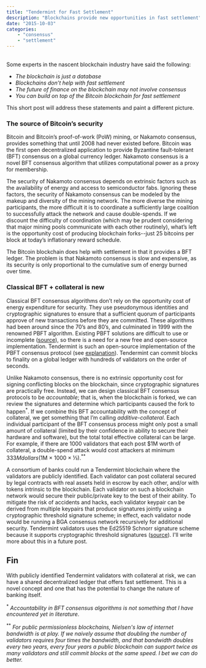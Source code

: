 ```yaml
---
title: "Tendermint for Fast Settlement"
description: "Blockchains provide new opportunities in fast settlement"
date: "2015-10-03"
categories: 
    - "consensus"
    - "settlement"
---
```


<br/>
Some experts in the nascent blockchain industry have said the following:

* _The blockchain is just a database_
* _Blockchains don’t help with fast settlement_
* _The future of finance on the blockchain may not involve consensus_
* _You can build on top of the Bitcoin blockchain for fast settlement_

This short post will address these statements and paint a different picture.


### The source of Bitcoin’s security

Bitcoin and Bitcoin’s proof-of-work (PoW) mining, or Nakamoto consensus, provides something that until 2008 had never existed before.  Bitcoin was the first open decentralized application to provide Byzantine fault-tolerant (BFT) consensus on a global currency ledger.  Nakamoto consensus is a novel BFT consensus algorithm that utilizes computational power as a proxy for membership.


The security of Nakamoto consensus depends on extrinsic factors such as the availability of energy and access to semiconductor fabs.  Ignoring these factors, the security of Nakamoto consensus can be modeled by the makeup and diversity of the mining network.  The more diverse the mining participants, the more difficult it is to coordinate a sufficiently large coalition to successfully attack the network and cause double-spends. If we discount the difficulty of coordination (which may be prudent considering that major mining pools communicate with each other routinely), what’s left is the opportunity cost of producing blockchain forks--just 25 bitcoins per block at today’s inflationary reward schedule.

The Bitcoin blockchain does help with settlement in that it provides a BFT ledger.  The problem is that Nakamoto consensus is slow and expensive, as its security is only proportional to the cumulative sum of energy burned over time.


### Classical BFT + collateral is new

Classical BFT consensus algorithms don’t rely on the opportunity cost of energy expenditure for security.  They use pseudonymous identities and cryptographic signatures to ensure that a sufficient quorum of participants approve of new transactions before they are committed.  These algorithms had been around since the 70’s and 80’s, and culminated in 1999 with the renowned PBFT algorithm.  Existing PBFT solutions are difficult to use or incomplete ([source](http://arxiv.org/abs/1110.4854)), so there is a need for a new free and open-source implementation.  Tendermint is such an open-source implementation of the PBFT consensus protocol (see [explanation](http://tendermint.com/posts/tendermint-vs-pbft/)).  Tendermint can commit blocks to finality on a global ledger with hundreds of validators on the order of seconds.

Unlike Nakamoto consensus, there is no extrinsic opportunity cost for signing conflicting blocks on the blockchain, since cryptographic signatures are practically free. Instead, we can design classical BFT consensus protocols to be _accountable_; that is, when the blockchain is forked, we can review the signatures and determine which participants caused the fork to happen<sup>\*</sup>.  If we combine this BFT accountability with the concept of collateral, we get something that I’m calling _additive-collateral_.  Each individual participant of the BFT consensus process might only post a small amount of collateral (limited by their confidence in ability to secure their hardware and software), but the total total effective collateral can be large.  For example, if there are 1000 validators that each post $1M worth of collateral, a double-spend attack would cost attackers at minimum $333M dollars ($1M × 1000 × ⅓).<sup>\*\*</sup>

A consortium of banks could run a Tendermint blockchain where the validators are publicly identified.  Each validator can post collateral secured by legal contracts with real assets held in escrow by each other, and/or with tokens intrinsic to the blockchain.  Each validator on such a blockchain network would secure their public/private key to the best of their ability.  To mitigate the risk of accidents and hacks, each validator keypair can be derived from multiple keypairs that produce signatures jointly using a cryptographic threshold signature scheme;  in effect, each validator node would be running a BGA consensus network recursively for additional security.  Tendermint validators uses the Ed25519 Schnorr signature scheme because it supports cryptographic threshold signatures ([source](http://cacr.uwaterloo.ca/techreports/2001/corr2001-13.ps)).  I'll write more about this in a future post.

## Fin

With publicly identified Tendermint validators with collateral at risk, we can have a shared decentralized ledger that offers fast settlement.  This is a novel concept and one that has the potential to change the nature of banking itself.

<sup>\*</sup> _Accountability in BFT consensus algorithms is not something that I have encountered yet in literature._

<sup>\*\*</sup> _For public permissionless blockchains, Nielsen's law of internet bandwidth is at play.  If we naively assume that doubling the number of validators requires four times the bandwidth, and that bandwidth doubles every two years, every four years a public blockchain can support twice as many validators and still commit blocks at the same speed.  I bet we can do better._
